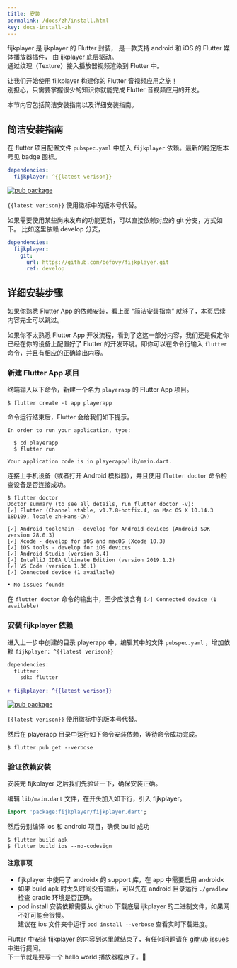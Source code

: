```yaml
---
title: 安装
permalink: /docs/zh/install.html
key: docs-install-zh
---
```



fijkplayer 是 ijkplayer 的 Flutter 封装， 是一款支持 android 和 iOS 的 Flutter 媒体播放器插件，
由 [ijkplayer](https://github.com/befovy/ijkplayer) 底层驱动。  
通过纹理（Texture）接入播放器视频渲染到 Flutter 中。  

让我们开始使用 fijkplayer 构建你的 Flutter 音视频应用之旅！  
别担心，只需要掌握很少的知识你就能完成 Flutter 音视频应用的开发。

本节内容包括简洁安装指南以及详细安装指南。

## 简洁安装指南

在 flutter 项目配置文件 `pubspec.yaml` 中加入 `fijkplayer` 依赖。最新的稳定版本号见 badge 图标。

```yaml
dependencies:
  fijkplayer: ^{{latest verison}}
```

[![pub package](https://img.shields.io/pub/v/fijkplayer.svg)](https://pub.dartlang.org/packages/fijkplayer) &nbsp; &nbsp;

`{{latest verison}}` 使用徽标中的版本号代替。

如果需要使用某些尚未发布的功能更新，可以直接依赖对应的 git 分支，方式如下。
比如这里依赖 develop 分支，
```yaml
dependencies:
  fijkplayer:
    git:
      url: https://github.com/befovy/fijkplayer.git
      ref: develop
```

## 详细安装步骤

如果你熟悉 Flutter App 的依赖安装，看上面 “简洁安装指南” 就够了，本页后续内容完全可以跳过。


如果你不太熟悉 Flutter App 开发流程，看到了这这一部分内容，我们还是假定你已经在你的设备上配置好了 Flutter 的开发环境。即你可以在命令行输入 `flutter` 命令，并且有相应的正确输出内容。


### 新建 Flutter App 项目


终端输入以下命令，新建一个名为 `playerapp` 的 Flutter App 项目。
```
$ flutter create -t app playerapp
```
命令运行结束后，Flutter 会给我们如下提示。
```
In order to run your application, type:

  $ cd playerapp
  $ flutter run

Your application code is in playerapp/lib/main.dart.
```


连接上手机设备（或者打开 Android 模拟器），并且使用 `flutter doctor` 命令检查设备是否连接成功。


```
$ flutter doctor
Doctor summary (to see all details, run flutter doctor -v):
[✓] Flutter (Channel stable, v1.7.8+hotfix.4, on Mac OS X 10.14.3 18D109, locale zh-Hans-CN)

[✓] Android toolchain - develop for Android devices (Android SDK version 28.0.3)
[✓] Xcode - develop for iOS and macOS (Xcode 10.3)
[✓] iOS tools - develop for iOS devices
[✓] Android Studio (version 3.4)
[✓] IntelliJ IDEA Ultimate Edition (version 2019.1.2)
[✓] VS Code (version 1.36.1)
[✓] Connected device (1 available)

• No issues found!
```

在 `flutter doctor` 命令的输出中，至少应该含有 `[✓] Connected device (1 available)`


### 安装 fijkplayer 依赖

进入上一步中创建的目录 playerapp 中，编辑其中的文件 `pubspec.yaml` ，增加依赖 `fijkplayer: ^{{latest verison}}`

```diff
dependencies:
  flutter:
    sdk: flutter
    
+ fijkplayer: ^{{latest verison}}
```

[![pub package](https://img.shields.io/pub/v/fijkplayer.svg)](https://pub.dartlang.org/packages/fijkplayer) &nbsp; &nbsp;

`{{latest verison}}` 使用徽标中的版本号代替。

然后在 playerapp 目录中运行如下命令安装依赖，等待命令成功完成。

```
$ flutter pub get --verbose
```


### 验证依赖安装

安装完 fijkplayer 之后我们先验证一下，确保安装正确。

编辑 `lib/main.dart` 文件，在开头加入如下行，引入 fijkplayer。
```dart
import 'package:fijkplayer/fijkplayer.dart';
```

然后分别编译 ios 和 android 项目，确保 build 成功

```
$ flutter build apk
$ flutter build ios --no-codesign
```

#### **注意事项**
* fijkplayer 中使用了 androidx 的 support 库，在 app 中需要启用 androidx
* 如果 build apk 时太久时间没有输出，可以先在 android 目录运行 `./gradlew` 检查 gradle 环境是否正确。
* pod install 安装依赖需要从 github 下载底层 ijkplayer 的二进制文件，如果网不好可能会很慢。  
  建议在 ios 文件夹中运行 `pod install --verbose` 查看实时下载进度。

Flutter 中安装 fijkplayer 的内容到这里就结束了，有任何问题请在 [github issues](https://github.com/befovy/fijkplayer/issues) 中进行提问。    
下一节就是要写一个 hello world 播放器程序了。👏

